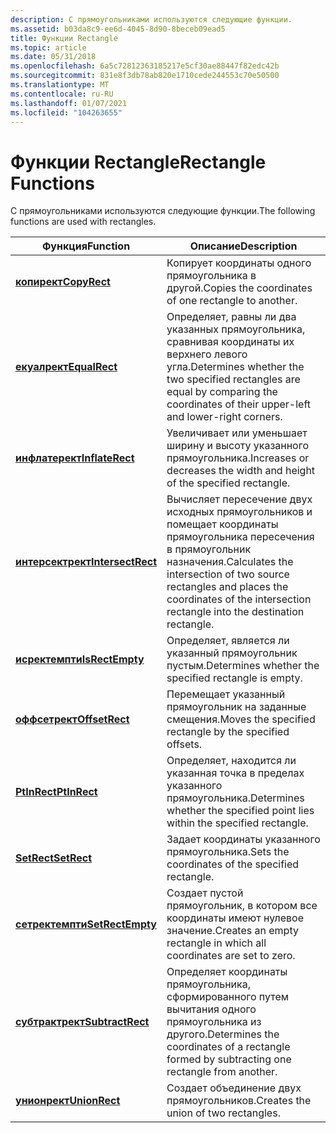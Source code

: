 ```yaml
---
description: С прямоугольниками используются следующие функции.
ms.assetid: b03da8c9-ee6d-4045-8d90-8beceb09ead5
title: Функции Rectangle
ms.topic: article
ms.date: 05/31/2018
ms.openlocfilehash: 6a5c72812363185217e5cf30ae88447f82edc42b
ms.sourcegitcommit: 831e8f3db78ab820e1710cede244553c70e50500
ms.translationtype: MT
ms.contentlocale: ru-RU
ms.lasthandoff: 01/07/2021
ms.locfileid: "104263655"
---
```

# <a name="rectangle-functions"></a><span data-ttu-id="24873-103">Функции Rectangle</span><span class="sxs-lookup"><span data-stu-id="24873-103">Rectangle Functions</span></span>

<span data-ttu-id="24873-104">С прямоугольниками используются следующие функции.</span><span class="sxs-lookup"><span data-stu-id="24873-104">The following functions are used with rectangles.</span></span>



| <span data-ttu-id="24873-105">Функция</span><span class="sxs-lookup"><span data-stu-id="24873-105">Function</span></span>                               | <span data-ttu-id="24873-106">Описание</span><span class="sxs-lookup"><span data-stu-id="24873-106">Description</span></span>                                                                                                                                   |
|----------------------------------------|-----------------------------------------------------------------------------------------------------------------------------------------------|
| [<span data-ttu-id="24873-107">**копирект**</span><span class="sxs-lookup"><span data-stu-id="24873-107">**CopyRect**</span></span>](/windows/desktop/api/Winuser/nf-winuser-copyrect)           | <span data-ttu-id="24873-108">Копирует координаты одного прямоугольника в другой.</span><span class="sxs-lookup"><span data-stu-id="24873-108">Copies the coordinates of one rectangle to another.</span></span>                                                                                           |
| [<span data-ttu-id="24873-109">**екуалрект**</span><span class="sxs-lookup"><span data-stu-id="24873-109">**EqualRect**</span></span>](/windows/desktop/api/Winuser/nf-winuser-equalrect)         | <span data-ttu-id="24873-110">Определяет, равны ли два указанных прямоугольника, сравнивая координаты их верхнего левого угла.</span><span class="sxs-lookup"><span data-stu-id="24873-110">Determines whether the two specified rectangles are equal by comparing the coordinates of their upper-left and lower-right corners.</span></span>           |
| [<span data-ttu-id="24873-111">**инфлатерект**</span><span class="sxs-lookup"><span data-stu-id="24873-111">**InflateRect**</span></span>](/windows/desktop/api/Winuser/nf-winuser-inflaterect)     | <span data-ttu-id="24873-112">Увеличивает или уменьшает ширину и высоту указанного прямоугольника.</span><span class="sxs-lookup"><span data-stu-id="24873-112">Increases or decreases the width and height of the specified rectangle.</span></span>                                                                       |
| [<span data-ttu-id="24873-113">**интерсектрект**</span><span class="sxs-lookup"><span data-stu-id="24873-113">**IntersectRect**</span></span>](/windows/desktop/api/Winuser/nf-winuser-intersectrect) | <span data-ttu-id="24873-114">Вычисляет пересечение двух исходных прямоугольников и помещает координаты прямоугольника пересечения в прямоугольник назначения.</span><span class="sxs-lookup"><span data-stu-id="24873-114">Calculates the intersection of two source rectangles and places the coordinates of the intersection rectangle into the destination rectangle.</span></span> |
| [<span data-ttu-id="24873-115">**исректемпти**</span><span class="sxs-lookup"><span data-stu-id="24873-115">**IsRectEmpty**</span></span>](/windows/desktop/api/Winuser/nf-winuser-isrectempty)     | <span data-ttu-id="24873-116">Определяет, является ли указанный прямоугольник пустым.</span><span class="sxs-lookup"><span data-stu-id="24873-116">Determines whether the specified rectangle is empty.</span></span>                                                                                          |
| [<span data-ttu-id="24873-117">**оффсетрект**</span><span class="sxs-lookup"><span data-stu-id="24873-117">**OffsetRect**</span></span>](/windows/desktop/api/Winuser/nf-winuser-offsetrect)       | <span data-ttu-id="24873-118">Перемещает указанный прямоугольник на заданные смещения.</span><span class="sxs-lookup"><span data-stu-id="24873-118">Moves the specified rectangle by the specified offsets.</span></span>                                                                                       |
| [<span data-ttu-id="24873-119">**PtInRect**</span><span class="sxs-lookup"><span data-stu-id="24873-119">**PtInRect**</span></span>](/windows/desktop/api/Winuser/nf-winuser-ptinrect)           | <span data-ttu-id="24873-120">Определяет, находится ли указанная точка в пределах указанного прямоугольника.</span><span class="sxs-lookup"><span data-stu-id="24873-120">Determines whether the specified point lies within the specified rectangle.</span></span>                                                                   |
| [<span data-ttu-id="24873-121">**SetRect**</span><span class="sxs-lookup"><span data-stu-id="24873-121">**SetRect**</span></span>](/windows/desktop/api/Winuser/nf-winuser-setrect)             | <span data-ttu-id="24873-122">Задает координаты указанного прямоугольника.</span><span class="sxs-lookup"><span data-stu-id="24873-122">Sets the coordinates of the specified rectangle.</span></span>                                                                                              |
| [<span data-ttu-id="24873-123">**сетректемпти**</span><span class="sxs-lookup"><span data-stu-id="24873-123">**SetRectEmpty**</span></span>](/windows/desktop/api/Winuser/nf-winuser-setrectempty)   | <span data-ttu-id="24873-124">Создает пустой прямоугольник, в котором все координаты имеют нулевое значение.</span><span class="sxs-lookup"><span data-stu-id="24873-124">Creates an empty rectangle in which all coordinates are set to zero.</span></span>                                                                          |
| [<span data-ttu-id="24873-125">**субтрактрект**</span><span class="sxs-lookup"><span data-stu-id="24873-125">**SubtractRect**</span></span>](/windows/desktop/api/Winuser/nf-winuser-subtractrect)   | <span data-ttu-id="24873-126">Определяет координаты прямоугольника, сформированного путем вычитания одного прямоугольника из другого.</span><span class="sxs-lookup"><span data-stu-id="24873-126">Determines the coordinates of a rectangle formed by subtracting one rectangle from another.</span></span>                                                   |
| [<span data-ttu-id="24873-127">**унионрект**</span><span class="sxs-lookup"><span data-stu-id="24873-127">**UnionRect**</span></span>](/windows/desktop/api/Winuser/nf-winuser-unionrect)         | <span data-ttu-id="24873-128">Создает объединение двух прямоугольников.</span><span class="sxs-lookup"><span data-stu-id="24873-128">Creates the union of two rectangles.</span></span>                                                                                                          |



 

 

 



